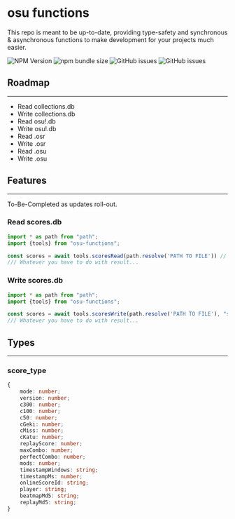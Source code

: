 # osu functions

This repo is meant to be up-to-date, providing type-safety and synchronous & asynchronous functions to make development for your projects much easier.

![NPM Version](https://img.shields.io/npm/v/osu-functions)  ![npm bundle size](https://img.shields.io/bundlephobia/min/osu-functions) ![GitHub issues](https://img.shields.io/github/issues/konotorii/osu-functions) ![GitHub issues](https://img.shields.io/github/issues/konotorii/osu-functions)


## Roadmap
- - -

- Read collections.db
- Write collections.db
- Read osu!.db
- Write osu!.db
- Read .osr
- Write .osr
- Read .osu
- Write .osu


## Features
- - -

To-Be-Completed as updates roll-out.

### Read scores.db
```ts
import * as path from "path";
import {tools} from "osu-functions";

const scores = await tools.scoresRead(path.resolve('PATH TO FILE')) // returns score_type[]
/// Whatever you have to do with result...
```
### Write scores.db
```ts
import * as path from "path";
import {tools} from "osu-functions";

const scores = await tools.scoresWrite(path.resolve('PATH TO FILE'), "score_type[]") // returns 200 or null
/// Whatever you have to do with result...
```

## Types
- - -
### score_type
```ts
{
    mode: number;
    version: number;
    c300: number;
    c100: number;
    c50: number;
    cGeki: number;
    cMiss: number;
    cKatu: number;
    replayScore: number;
    maxCombo: number;
    perfectCombo: number;
    mods: number;
    timestampWindows: string;
    timestampMs: number;
    onlineScoreId: string;
    player: string;
    beatmapMd5: string;
    replayMd5: string;
}

```